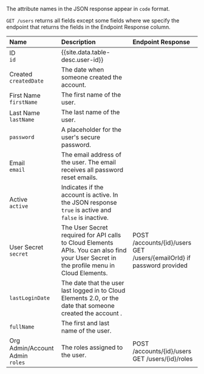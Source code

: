 The attribute names in the JSON response appear in `code` format.

`GET /users` returns all fields except some fields where we specify the endpoint that returns the fields in the Endpoint Response column.

| Name | Description   |  Endpoint Response |
| :------------- | :------------- | :------------- |
| ID</br> `id`  |  {{site.data.table-desc.user-id}}   |  |
| Created</br>`createdDate` | The date when someone created the account. |  |
| First Name</br>`firstName` | The first name of the user. |  |
| Last Name</br>`lastName` | The last name of the user. |  |
| `password` | A placeholder for the user's secure password. |  |
| Email</br>`email` | The email address of the user. The email receives all password reset emails.  |  |
| Active</br>`active` | Indicates if the account is active. In the JSON response `true` is active and `false` is inactive. | |
| User Secret</br>`secret` | The User Secret required for API calls to Cloud Elements APIs. You can also find your User Secret in the profile menu in Cloud Elements. | POST /accounts/{id}/users<br>GET /users/{emailOrId} if password provided |
| `lastLoginDate` | The date that the user last logged in to Cloud Elements 2.0, or the date that someone created the account . | |
| `fullName` | The first and last name of the user. |  |
| Org Admin/Account Admin</br>`roles`   | The roles assigned to the user.  | POST /accounts/{id}/users</br>GET /users/{id}/roles  |
